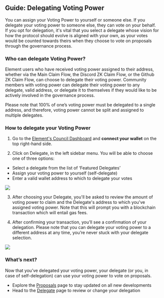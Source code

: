 ## Guide: Delegating Voting Power

You can assign your Voting Power to yourself or someone else. If you delegate your voting power to someone else, they can vote on your behalf. If you opt for delegation, it's vital that you select a delegate whose vision for how the protocol should evolve is aligned with your own, as your votes would be counted towards theirs when they choose to vote on proposals through the governance process.

### Who can delegate Voting Power?

Element users who have received voting power assigned to their address, whether via the Main Claim Flow, the Discord ZK Claim Flow, or the Github ZK Claim Flow, can choose to delegate their voting power. Community members with voting power can delegate their voting power to any delegate, valid address, or delegate it to themselves if they would like to be actively involved in the governance process.

Please note that 100% of one’s voting power must be delegated to a single address, and therefore, voting power cannot be split and assigned to multiple delegates.

### How to delegate your Voting Power

1. Go to the [Element's Council Dashboard](https://gov.element.fi/) and **connect your wallet** on the top right-hand side.

2. Click on Delegate, in the left sidebar menu. You will be able to choose one of three options:

* Select a delegate from the list of ‘Featured Delegates’
* Assign your voting power to yourself (self-delegate)
* Enter a valid wallet address to which to delegate your votes 

![](../../.gitbook/assets/guides/delegating_1.jpeg)

3. After choosing your Delegate, you'll be asked to review the amount of voting power to claim and the Delegate's address to which you've assigned voting power. Note that this will prompt you with a blockchain transaction which will entail gas fees.

4. After confirming your transaction, you’ll see a confirmation of your delegation. Please note that you can delegate your voting power to a different address at any time, you’re never stuck with your delegate selection.

![](../../.gitbook/assets/guides/delegating_2.jpeg)

### What’s next?

Now that you’ve delegated your voting power, your delegate (or you, in case of self-delegation) can use your voting power to vote on proposals.

* Explore the [Proposals](https://gov.element.fi/proposals) page to stay updated on all new developments
* Head to the [Delegate](https://gov.element.fi/delegate) page to review or change your delegation
